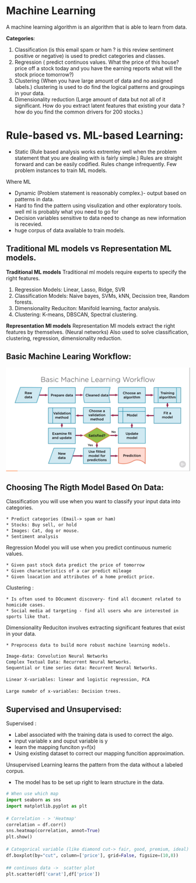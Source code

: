 # Machine Learning
A machine learning algorithm is an algorithm that is able to learn from data.

**Categories**:
1. Classification (is this email spam or ham ? is this review sentiment positive or negative) is used to predict categories and classes.
2. Regression ( predict continuos values. What the price of this house? price off a stock today and you have the earning reports what will the stock prioce tomorrow?)
3. Clustering (When you have large amount of data and no assigned labels.) clustering is used to do find the logical patterns and groupings in your data.
4. Dimensionality reduction (Large amount of data but not all of it significant. How do you extract latent features that existing your data ? how do you find the common drivers for 200 stocks.)

# Rule-based vs. ML-based Learning:

* Static (Rule based analysis works extremley well when the problem statement that you are dealing with is fairly simple.)
Rules are straight forward and can be easily codified.
Rules change infrequently.
Few problem instances to train ML models.

Where ML 
* Dynamic (Problem statement is reasonably complex.)- output based on patterns in data.
* Hard to find the pattern using visulization and other exploratory tools. well ml is probably what you need to go for 
* Decision variables sensitive to data need to change as new information is recevied.
* huge corpus of data available to train models.

## Traditional ML models vs Representation ML models.
**Traditional ML models**
Traditional ml models require experts to specify the right features.
1. Regression Models: Linear, Lasso, Ridge, SVR
2. Classification Models: Naive bayes, SVMs, kNN, Decission tree, Random forests.
3. Dimensionality Reduciton: Manifold learning, factor analysis.
4. Clustering: K-means, DBSCAN, Spectral clustering.

**Representation Ml models**
Representation Ml models extract the right features by themselves. (Neural networks)
Also used to solve classification, clustering, regression, dimensionality reduction.

## Basic Machine Learing Workflow:
![](workflow.png)

## Choosing The Rigth Model Based On Data:

Classification you will use when you want to classify your input data into categories.

    * Predict categories (Email-> spam or ham)
    * Stocks: Buy sell, or hold
    * Images: Cat, dog or mouse.
    * Sentiment analysis

Regression Model you will use when you predict continuous numeric values.

    * Given past stock data predict the price of tomorrow
    * Given characteristics of a car predict mileage
    * Given loacation and attributes of a home predict price.

Clustering :

    * Is often used to DOcument discovery- find all document related to homicide cases.
    * Social media ad targeting - find all users who are interested in sports like that.

Dimensionality Reduciton involves extracting significant features that exist in your data.

    * Preprocess data to build more robust machine learning models. 

```
Image-data: Convolution Neural Networks
Complex Textual Data: Recurrent Neural Networks.
Sequential or time series data: Recurrent Neural Networks.

Linear X-variables: linear and logistic regression, PCA

Large numebr of x-variables: Decision trees.

```

## Supervised and Unsupervised:
Supervised :
* Label associated with the training data is used to correct the algo.
* input variable x and ouput variable is y
* learn the mapping funciton y=f(x)
* Using existing dataset to correct our mapping funcition approximation. 

Unsupervised Learning learns the pattern from the data without a labeled corpus.
* The model has to be set up right to learn structure in the data.

```py
# When use which map
import seaborn as sns
import matplotlib.pyplot as plt

# Correlation - > 'Heatmap'
correlation = df.corr()
sns.heatmap(correlation, annot=True)
plt.show()

# Categorical variable (like diamond cut-> fair, good, premium, ideal) -> boxplot
df.boxplot(by="cut", column=['price'], grid=False, figsize=(10,8))

## continuos data ->  scatter plot
plt.scatter(df['carat'],df['price'])
```
